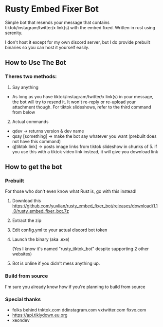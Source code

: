 # Rusty Embed Fixer Bot
Simple bot that resends your message that contains tiktok/instagram/twitter/x link(s) with the embed fixed. Written in rust using serenity.

I don't host it except for my own discord server, but I do provide prebuilt binaries so you can host it yourself easily.

## How to Use The Bot
### Theres two methods:

1. Say anything

- As long as you have tiktok/instagram/twitter/x link(s) in your message, the bot will try to resend it. It won't re-reply or re-upload your attachment though. For tiktok slideshows, refer to the third command from below

2. Actual commands

- qdev -> returns version & dev name
- qsay [something] -> make the bot say whatever you want (prebuilt does not have this command)
- q[tiktok link] -> posts image links from tiktok slideshow in chunks of 5. if you use this with a tiktok video link instead, it will give you download link

## How to get the bot
### Prebuilt
For those who don't even know what Rust is, go with this instead!
1. Download this https://github.com/yuvlian/rusty_embed_fixer_bot/releases/download/1.1.0/rusty_embed_fixer_bot.7z
2. Extract the zip
3. Edit config.yml to your actual discord bot token
4. Launch the binary (aka .exe)

   (Yes I know it's named "rusty_tiktok_bot" despite supporting 2 other websites)
5. Bot is online if you didn't mess anything up.

### Build from source
I'm sure you already know how if you're planning to build from source

### Special thanks
- folks behind tnktok.com ddinstagram.com vxtwitter.com fixvx.com 
- https://api.tiklydown.eu.org
- xeondev
